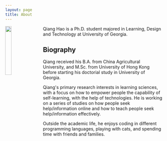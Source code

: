 ```yaml
---
layout: page
title: About
---
```


<img style="float:left; margin-right: 20px; margin-bottom: 20px; width: 20%;" src="http://neo-hao.github.io/public/avatar.jpg" />

Qiang Hao is a Ph.D. student majored in Learning, Design and Technology at University of Georgia.

## Biography

Qiang received his B.A. from China Agricultural University, and M.Sc. from University of Hong Kong before starting his doctorial study in University of Georgia.

Qiang's primary research interests in learning sciences, with a focus on how to empower people the capability of self-learning, with the help of technologies. He is working on a series of studies on how people seek help/information online and how to teach people seek help/information effectively.

Outside the academic life, he enjoys coding in different programming languages, playing with cats, and spending time with friends and families.